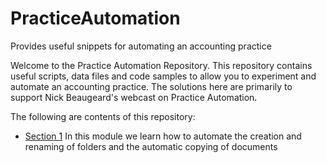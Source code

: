 # PracticeAutomation
Provides useful snippets for automating an accounting practice

Welcome to the Practice Automation Repository. This repository contains useful scripts, data files and code samples to allow you to experiment and automate an accounting practice. The solutions here are primarily to support Nick Beaugeard's webcast on Practice Automation.

The following are contents of this repository:

* [Section 1](./Documentation/Module1.md) In this module we learn how to automate the creation and renaming of folders and the automatic copying of documents


